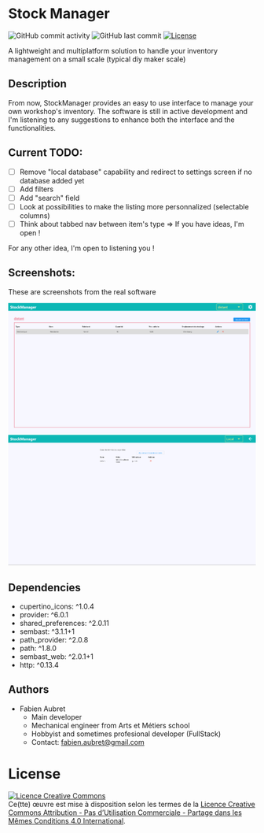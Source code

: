 # Stock Manager

![GitHub commit activity](https://img.shields.io/github/commit-activity/m/gunlek/stockmanager)
![GitHub last commit](https://img.shields.io/github/last-commit/gunlek/stockmanager)
[![License](https://img.shields.io/badge/License-CC%20NC%20BY%20SA-%23F37F40)](http://creativecommons.org/licenses/by-nc-sa/4.0/)

A lightweight and multiplatform solution to handle your inventory management on a small scale (typical diy maker scale)

## Description

From now, StockManager provides an easy to use interface to manage your own workshop's inventory. The software is still in active development and I'm listening to any suggestions to enhance both the interface and the functionalities.

## Current TODO:

- [ ] Remove "local database" capability and redirect to settings screen if no database added yet
- [ ] Add filters
- [ ] Add "search" field
- [ ] Look at possibilities to make the listing more personnalized (selectable columns)
- [ ] Think about tabbed nav between item's type => If you have ideas, I'm open !

For any other idea, I'm open to listening you !

## Screenshots:

These are screenshots from the real software

![Main View - Stock listing](./doc/images/main_screen_capture.png)
![Settings view](./doc/images/settings_screen_capture.png)

## Dependencies

- cupertino_icons: ^1.0.4
- provider: ^6.0.1
- shared_preferences: ^2.0.11
- sembast: ^3.1.1+1
- path_provider: ^2.0.8
- path: ^1.8.0
- sembast_web: ^2.0.1+1
- http: ^0.13.4

## Authors

- Fabien Aubret
  - Main developer
  - Mechanical engineer from Arts et Métiers school
  - Hobbyist and sometimes profesional developer (FullStack)
  - Contact: <fabien.aubret@gmail.com>

# License

<a rel="license" href="http://creativecommons.org/licenses/by-nc-sa/4.0/"><img alt="Licence Creative Commons" style="border-width:0" src="https://i.creativecommons.org/l/by-nc-sa/4.0/88x31.png" /></a><br />Ce(tte) œuvre est mise à disposition selon les termes de la <a rel="license" href="http://creativecommons.org/licenses/by-nc-sa/4.0/">Licence Creative Commons Attribution - Pas d’Utilisation Commerciale - Partage dans les Mêmes Conditions 4.0 International</a>.

